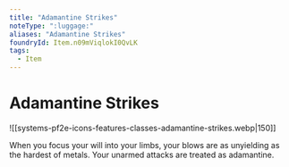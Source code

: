 ```yaml
---
title: "Adamantine Strikes"
noteType: ":luggage:"
aliases: "Adamantine Strikes"
foundryId: Item.n09mViqlokI0QvLK
tags:
  - Item
---
```


# Adamantine Strikes
![[systems-pf2e-icons-features-classes-adamantine-strikes.webp|150]]

When you focus your will into your limbs, your blows are as unyielding as the hardest of metals. Your unarmed attacks are treated as adamantine.
